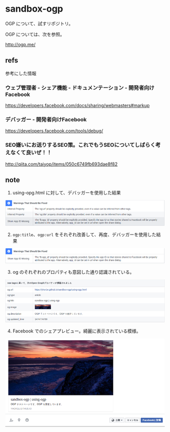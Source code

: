 # sandbox-ogp

OGP について、試すリポジトリ。

OGP については、次を参照。

http://ogp.me/

## refs

参考にした情報

### ウェブ管理者 - シェア機能 - ドキュメンテーション - 開発者向けFacebook

https://developers.facebook.com/docs/sharing/webmasters#markup

### デバッガー - 開発者向けFacebook

https://developers.facebook.com/tools/debug/

### SEO嫌いにお送りするSEO策。これでもうSEOについてしばらく考えなくて良いぜ！！

http://qiita.com/taiyop/items/050c6749fb693dae8f82


## note

1. using-opg.html に対して、デバッガーを使用した結果

![debugger1](./ogp-debugger-warning-before.png)

2. `ogp:title`、`ogp:url` をそれぞれ改善して、再度、デバッガーを使用した結果

![debugger2](./ogp-debugger-warning-after.png)

3. og のそれぞれのプロパティも意図した通り認識されている。

![debugger3](./open-graph-properties.png)

4. Facebook でのシェアプレビュー。綺麗に表示されている模様。

![debugger4](./facebook-share-preview.png)


